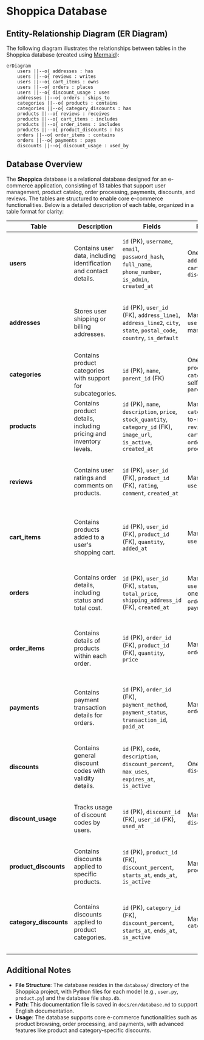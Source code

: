 # Shoppica Database

## Entity-Relationship Diagram (ER Diagram)

The following diagram illustrates the relationships between tables in the Shoppica database (created using [Mermaid](https://mermaid.js.org/)):

```mermaid
erDiagram
    users ||--o{ addresses : has
    users ||--o{ reviews : writes
    users ||--o{ cart_items : owns
    users ||--o{ orders : places
    users ||--o{ discount_usage : uses
    addresses ||--o{ orders : ships_to
    categories ||--o{ products : contains
    categories ||--o{ category_discounts : has
    products ||--o{ reviews : receives
    products ||--o{ cart_items : includes
    products ||--o{ order_items : includes
    products ||--o{ product_discounts : has
    orders ||--o{ order_items : contains
    orders ||--o{ payments : pays
    discounts ||--o{ discount_usage : used_by
```

## Database Overview

The **Shoppica** database is a relational database designed for an e-commerce application, consisting of 13 tables that support user management, product catalog, order processing, payments, discounts, and reviews. The tables are structured to enable core e-commerce functionalities. Below is a detailed description of each table, organized in a table format for clarity:

| **Table**              | **Description**                                                   | **Fields**                                                                                                              | **Relationships**                                                                                             | **Role**                                                                                |
| ---------------------- | ----------------------------------------------------------------- | ----------------------------------------------------------------------------------------------------------------------- | ------------------------------------------------------------------------------------------------------------- | --------------------------------------------------------------------------------------- |
| **users**              | Contains user data, including identification and contact details. | `id` (PK), `username`, `email`, `password_hash`, `full_name`, `phone_number`, `is_admin`, `created_at`                  | One-to-many with: `addresses`, `reviews`, `cart_items`, `orders`, `discount_usage`                            | Enables user registration, account management, and role assignment (customer or admin). |
| **addresses**          | Stores user shipping or billing addresses.                        | `id` (PK), `user_id` (FK), `address_line1`, `address_line2`, `city`, `state`, `postal_code`, `country`, `is_default`    | Many-to-one with: `users`, one-to-many with: `orders`                                                         | Provides addresses for shipping and billing, with support for a default address.        |
| **categories**         | Contains product categories with support for subcategories.       | `id` (PK), `name`, `parent_id` (FK)                                                                                     | One-to-many with: `products`, `category_discounts`, self-referential via `parent_id`                          | Organizes products in a hierarchical structure for browsing and promotions.             |
| **products**           | Contains product details, including pricing and inventory levels. | `id` (PK), `name`, `description`, `price`, `stock_quantity`, `category_id` (FK), `image_url`, `is_active`, `created_at` | Many-to-one with: `categories`, one-to-many with: `reviews`, `cart_items`, `order_items`, `product_discounts` | Forms the core product catalog for displaying items available for sale.                 |
| **reviews**            | Contains user ratings and comments on products.                   | `id` (PK), `user_id` (FK), `product_id` (FK), `rating`, `comment`, `created_at`                                         | Many-to-one with: `users`, `products`                                                                         | Enhances trust by providing customer feedback and ratings on products.                  |
| **cart_items**         | Contains products added to a user's shopping cart.                | `id` (PK), `user_id` (FK), `product_id` (FK), `quantity`, `added_at`                                                    | Many-to-one with: `users`, `products`                                                                         | Allows users to select products temporarily before completing a purchase.               |
| **orders**             | Contains order details, including status and total cost.          | `id` (PK), `user_id` (FK), `status`, `total_price`, `shipping_address_id` (FK), `created_at`                            | Many-to-one with: `users`, `addresses`, one-to-many with: `order_items`, `payments`                           | Manages the purchase process from order submission to status tracking.                  |
| **order_items**        | Contains details of products within each order.                   | `id` (PK), `order_id` (FK), `product_id` (FK), `quantity`, `price`                                                      | Many-to-one with: `orders`, `products`                                                                        | Links products to orders, tracking quantities and prices per order.                     |
| **payments**           | Contains payment transaction details for orders.                  | `id` (PK), `order_id` (FK), `payment_method`, `payment_status`, `transaction_id`, `paid_at`                             | Many-to-one with: `orders`                                                                                    | Records and tracks order payments to ensure financial transactions are completed.       |
| **discounts**          | Contains general discount codes with validity details.            | `id` (PK), `code`, `description`, `discount_percent`, `max_uses`, `expires_at`, `is_active`                             | One-to-many with: `discount_usage`                                                                            | Provides promotional offers via discount codes to incentivize sales.                    |
| **discount_usage**     | Tracks usage of discount codes by users.                          | `id` (PK), `discount_id` (FK), `user_id` (FK), `used_at`                                                                | Many-to-one with: `discounts`, `users`                                                                        | Monitors discount code usage to enforce limits and validity.                            |
| **product_discounts**  | Contains discounts applied to specific products.                  | `id` (PK), `product_id` (FK), `discount_percent`, `starts_at`, `ends_at`, `is_active`                                   | Many-to-one with: `products`                                                                                  | Supports targeted promotional offers for specific products.                             |
| **category_discounts** | Contains discounts applied to product categories.                 | `id` (PK), `category_id` (FK), `discount_percent`, `starts_at`, `ends_at`, `is_active`                                  | Many-to-one with: `categories`                                                                                | Enables promotional offers for groups of products within specific categories.           |

## Additional Notes
- **File Structure**: The database resides in the `database/` directory of the Shoppica project, with Python files for each model (e.g., `user.py`, `product.py`) and the database file `shop.db`.
- **Path**: This documentation file is saved in `docs/en/database.md` to support English documentation.
- **Usage**: The database supports core e-commerce functionalities such as product browsing, order processing, and payments, with advanced features like product and category-specific discounts.